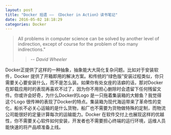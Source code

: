 ```yaml
---
layout: post
title: "Docker 拾遗 —— 《Docker in Action》读书笔记"
date: 2016-05-02 18:18:29
categories: Docker
---
```


 > All problems in computer science can be solved by another level of indirection, except of course for the problem of too many indirections."      
 >>-- <cite>David Wheeler</cite>                                

Docker正提供了这样的一种抽象，抽象能大大简化复杂问题。比如对于安装软件，Docker 提供了开箱即用的解决方案。和传统的“绿色版”安装过程类似，你只需要关心要安装什么，而不是怎么装。如果你有处女座的洁癖的话，那对Docker 在卸载应用时的表现再喜欢不过了，因为你不用担心删除时会遗留下任何残留文件。你或许会好奇，为什么Docker的Logo 是一只拖着集装箱的大鲸鱼？我觉得这个Logo 很传神的表现了Docker的特点。集装箱为现代海运带来了革命性的变化，船长不必关心运输的是什么货物，船厂也不需要为货物做特殊的定制，而物流公司能很好的定量计算每次的运输能力。Docker 在软件交付上也展现这样的优越性，你不需要关心软件如何安装，开发者也不需要担心终端的运行环境，运维人员能快速的将产品顺准备上线。